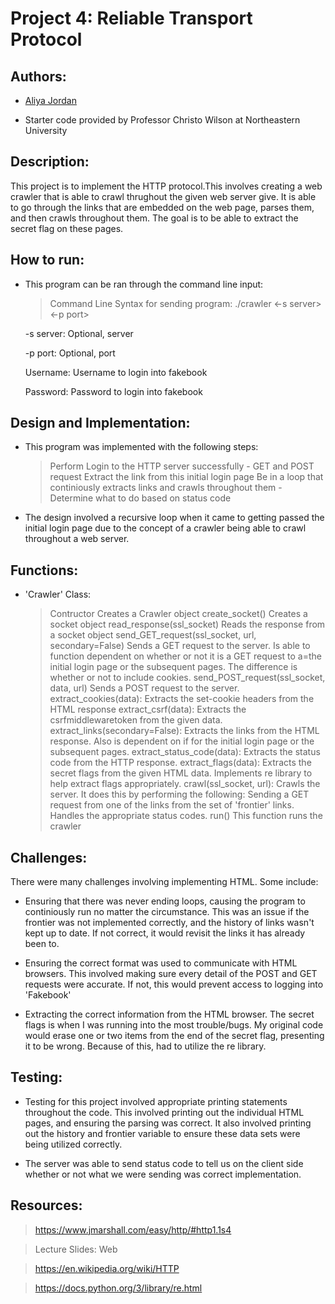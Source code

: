 # Project 4: Reliable Transport Protocol

## Authors:
- [Aliya Jordan](https://github.com/aliyajo)

- Starter code provided by Professor Christo Wilson at Northeastern University

## Description:
This project is to implement the HTTP protocol.This involves creating a web crawler that is able to crawl thrughout the given web server give. It is able to go through the links that are embedded on the web page, parses them, and then crawls throughout them. The goal is to be able to extract the secret flag on these pages. 

## How to run:
- This program can be ran through the command line input:
    > Command Line Syntax for sending program:
        ./crawler <-s server> <-p port> <username> <password>
    
    -s server: Optional, server

    -p port: Optional, port

    Username: Username to login into fakebook

    Password: Password to login into fakebook

## Design and Implementation:
- This program was implemented with the following steps:
    > Perform Login to the HTTP server successfully
        - GET and POST request
    > Extract the link from this initial login page
    > Be in a loop that continiously extracts links and crawls throughout them
        - Determine what to do based on status code

- The design involved a recursive loop when it came to getting passed the initial login page due to the concept of a crawler being able to crawl throughout a web server.
    
## Functions:
-  'Crawler' Class: 
    > Contructor
        Creates a Crawler object
    > create_socket()
        Creates a socket object
    > read_response(ssl_socket)
        Reads the response from a socket object
    > send_GET_request(ssl_socket, url, secondary=False)
        Sends a GET request to the server. 
        Is able to function dependent on whether or not it is a 
        GET request to a=the initial login page or the subsequent
        pages. 
        The difference is whether or not to include cookies.
    > send_POST_request(ssl_socket, data, url)
        Sends a POST request to the server.
    > extract_cookies(data):
        Extracts the set-cookie headers from the HTML response
    > extract_csrf(data):
        Extracts the csrfmiddlewaretoken from the given data.
    > extract_links(secondary=False):
        Extracts the links from the HTML response.
        Also is dependent on if for the initial login page or the subsequent pages. 
    > extract_status_code(data):
        Extracts the status code from the HTTP response.
    > extract_flags(data):
        Extracts the secret flags from the given HTML data.
        Implements re library to help extract flags appropriately.
    > crawl(ssl_socket, url):
        Crawls the server. It does this by performing the following:
        Sending a GET request from one of the links from the 
        set of 'frontier' links. 
        Handles the appropriate status codes.
    > run()
        This function runs the crawler

## Challenges: 
There were many challenges involving implementing HTML. Some include:

- Ensuring that there was never ending loops, causing the program to continiously run no matter the circumstance. This was an issue if the frontier was not implemented correctly, and the history of links wasn't kept up to date. If not correct, it would revisit the links it has already been to. 

- Ensuring the correct format was used to communicate with HTML browsers. This involved making sure every detail of the POST and GET requests were accurate. If not, this would prevent access to logging into 'Fakebook'

- Extracting the correct information from the HTML browser. The secret flags is when I was running into the most trouble/bugs. My original code would erase one or two items from the end of the secret flag, presenting it to be wrong. Because of this, had to utilize the re library.

## Testing:
- Testing for this project involved appropriate printing statements throughout the code. This involved printing out the individual HTML pages, and ensuring the parsing was correct. It also involved printing out the history and frontier variable to ensure these data sets were being utilized correctly.

- The server was able to send status code to tell us on the client side whether or not what we were sending was correct implementation. 

## Resources:
> https://www.jmarshall.com/easy/http/#http1.1s4

> Lecture Slides: Web

> https://en.wikipedia.org/wiki/HTTP

> https://docs.python.org/3/library/re.html 